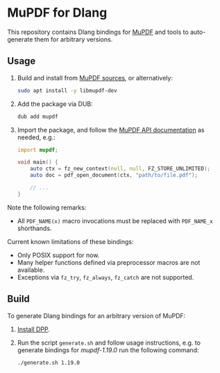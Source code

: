 # MuPDF for Dlang

This repository contains Dlang bindings for [MuPDF](https://mupdf.com/) and tools to auto-generate them for arbitrary versions.

## Usage

1. Build and install from [MuPDF sources](https://mupdf.com/releases/index.html), or alternatively:
    ```bash
    sudo apt install -y libmupdf-dev
    ```

2. Add the package via DUB:
    ```bash
    dub add mupdf
    ```

3. Import the package, and follow the [MuPDF API documentation](https://mupdf.com/docs/api/index.html) as needed, e.g.:
    ```d
    import mupdf;

    void main() {
        auto ctx = fz_new_context(null, null, FZ_STORE_UNLIMITED);
        auto doc = pdf_open_document(ctx, "path/to/file.pdf");

        // ...
    }
    ```

Note the following remarks:

- All `PDF_NAME(x)` macro invocations must be replaced with `PDF_NAME_x` shorthands.

Current known limitations of these bindings:

- Only POSIX support for now.
- Many helper functions defined via preprocessor macros are not available.
- Exceptions via `fz_try`, `fz_always`, `fz_catch` are not supported.


## Build

To generate Dlang bindings for an arbitrary version of MuPDF:

1. [Install DPP](https://github.com/atilaneves/dpp#build-instructions).

2. Run the script `generate.sh` and follow usage instructions, e.g. to generate bindings for *mupdf-1.19.0* run the following command:
    ```bash
    ./generate.sh 1.19.0
    ```
